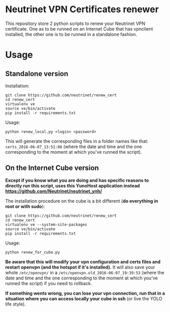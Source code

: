 # Neutrinet VPN Certificates renewer

This repository store 2 python scripts to renew your Neutrinet VPN certificate.
One as to be runned on an Internet Cube that has vpnclient installed, the other
one is to be runned in a standalone fashion.

# Usage

## Standalone version

Installation:

    git clone https://github.com/neutrinet/renew_cert
    cd renew_cert
    virtualenv ve
    source ve/bin/activate
    pip install -r requirements.txt

Usage:

    python renew_local.py <login> <password>

This will generate the corresponding files in a folder names like that:
`certs_2016-06-07_13:51:08` (where the date and time and the one corresponding
to the moment at which you've runned the script).

## On the Internet Cube version

**Except if you know what you are doing and has specific reasons to directly run this script, uses this YunoHost application instead https://github.com/Neutrinet/neutrinet_ynh/**

The installation procedure on the cube is a bit different (**do everything in root or with sudo**):

    git clone https://github.com/neutrinet/renew_cert
    cd renew_cert
    virtualenv ve --system-site-packages
    source ve/bin/activate
    pip install -r requirements.txt

Usage:

    python renew_for_cube.py

**Be aware that this will modify your vpn configuration and certs files and
restart openvpn (and the hotspot if it's installed).** It will also save your
whole `/etc/openvpn/` in a `/etc/openvpn.old_2016-06-07_19:39:53` (where the
date and time and the one corresponding to the moment at which you've runned
the script) if you need to rollback.

**If something wents wrong, you can lose your vpn connection, run that in a
situation where you can access locally your cube in ssh** (or live the YOLO
life style).
